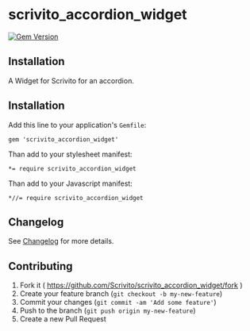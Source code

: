 # scrivito_accordion_widget

[![Gem Version](https://badge.fury.io/rb/scrivito_accordion_widget.svg)](http://badge.fury.io/rb/scrivito_accordion_widget)

## Installation

A Widget for Scrivito for an accordion.

## Installation

Add this line to your application's `Gemfile`:

    gem 'scrivito_accordion_widget'

Than add to your stylesheet manifest:

    *= require scrivito_accordion_widget

Than add to your Javascript manifest:

    *//= require scrivito_accordion_widget

## Changelog
See [Changelog](https://github.com/Scrivito/scrivito_accordion_widget/blob/master/CHANGELOG.md) for more
details.

## Contributing

1. Fork it ( https://github.com/Scrivito/scrivito_accordion_widget/fork )
2. Create your feature branch (`git checkout -b my-new-feature`)
3. Commit your changes (`git commit -am 'Add some feature'`)
4. Push to the branch (`git push origin my-new-feature`)
5. Create a new Pull Request
